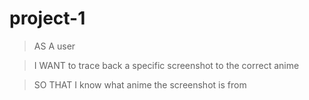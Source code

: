 # project-1

 >AS A user

 >I WANT to trace back a specific screenshot to the correct anime

 >SO THAT I know what anime the screenshot is from

